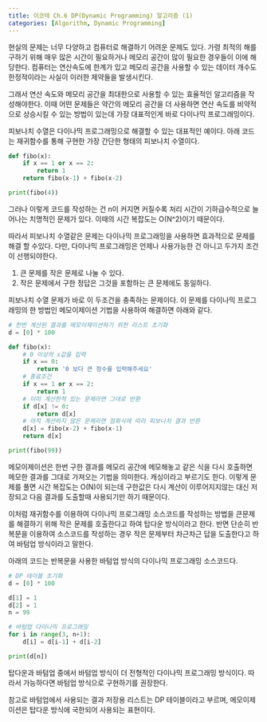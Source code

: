 ```yaml
---
title: 이코테 Ch.6 DP(Dynamic Programming) 알고리즘 (1)
categories: [Algorithm, Dynamic Programming]
---
```


현실의 문제는 너무 다양하고 컴퓨터로 해결하기 어려운 문제도 있다. 가령 최적의 해를 구하기 위해 매우 많은 시간이 필요하거나 메모리 공간이 많이 필요한 경우들이 이에 해당한다. 컴퓨터는 연산속도에 한계가 있고 메모리 공간을 사용할 수 있는 데이터 개수도 한정적이라는 사실이 이러한 제약들을 발생시킨다.

그래서 연산 속도와 메모리 공간을 최대한으로 사용할 수 있는 효율적인 알고리즘을 작성해야한다. 이때 어떤 문제들은 약간의 메모리 공간을 더 사용하면 연산 속도를 비약적으로 상승시킬 수 있는 방법이 있는데 가장 대표적인게 바로 다이나믹 프로그래밍이다.

피보나치 수열은 다이나믹 프로그래밍으로 해결할 수 있는 대표적인 예이다. 아래 코드는 재귀함수를 통해 구현한 가장 간단한 형태의 피보나치 수열이다.

```python
def fibo(x):
	if x == 1 or x == 2:
		return 1
	return fibo(x-1) + fibo(x-2)

print(fibo(4))
```

그러나 이렇게 코드를 작성하는 건 n이 커지면 커질수록 처리 시간이 기하급수적으로 늘어나는 치명적인 문제가 있다. 이때의 시간 복잡도는 O(N^2)이기 때문이다.

따라서 피보나치 수열같은 문제는 다이나믹 프로그래밍을 사용하면 효과적으로 문제를 해결 할 수있다. 다만, 다이나믹 프로그래밍은 언제나 사용가능한 건 아니고 두가지 조건이 선행되야한다.

1. 큰 문제를 작은 문제로 나눌 수 있다.
2. 작은 문제에서 구한 정답은 그것을 포함하는 큰 문제에도 동일하다.

피보나치 수열 문제가 바로 이 두조건을 충족하는 문제이다. 이 문제를 다이나믹 프로그래밍의 한 방법인 메모이제이션 기법을 사용하여 해결하면 아래와 같다.

```python
# 한번 계산된 결과를 메모이제이션하기 위한 리스트 초기화
d = [0] * 100

def fibo(x):
	# 0 이상의 x값을 입력
	if x == 0:
		return '0 보다 큰 정수를 입력해주세요'
	# 종료조건
	if x == 1 or x == 2:
		return 1
	# 이미 계산한적 있는 문제라면 그대로 반환
	if d[x] != 0:
		return d[x]
	# 아직 계산하지 않은 문제라면 점화식에 따라 피보나치 결과 반환
	d[x] = fibo(x-2) + fibo(x-1)
	return d[x]

print(fibo(99))
```

메모이제이션은 한번 구한 결과를 메모리 공간에 메모해놓고 같은 식을 다시 호출하면 메모한 결과를 그대로 가져오는 기법을 의미한다. 캐싱이라고 부르기도 한다. 이렇게 문제를 풀면 시간 복잡도는 O(N)이 되는데 구한값은 다시 계산이 이루어지지않는 대신 저장되고 다음 결과를 도출할때 사용되기만 하기 때문이다.

이처럼 재귀함수를 이용하여 다이나믹 프로그래밍 소스코드를 작성하는 방법을 큰문제를 해결하기 위해 작은 문제를 호출한다고 하여 탑다운 방식이라고 한다. 반면 단순히 반복문을 이용하여 소스코드를 작성하는 경우 작은 문제부터 차근차근 답을 도출한다고 하여 바텀업 방식이라고 말한다.

아래의 코드는 반복문을 사용한 바텀업 방식의 다이나믹 프로그래밍 소스코드다.

```python
# DP 테이블 초기화
d = [0] * 100

d[1] = 1
d[2] = 1
n = 99

# 바텀업 다이나믹 프로그래밍
for i in range(3, n+1):
	d[i] = d[i-1] + d[i-2]

print(d[n])
```

탑다운과 바텀업 중에서 바텀업 방식이 더 전형적인 다이나믹 프로그래밍 방식이다. 따라서 가능하다면 바텀업 방식으로 구현하기를 권장한다.

참고로 바텀업에서 사용되는 결과 저장용 리스트는 DP 테이블이라고 부르며, 메모이제이션은 탑다운 방식에 국한되어 사용되는 표현이다.
